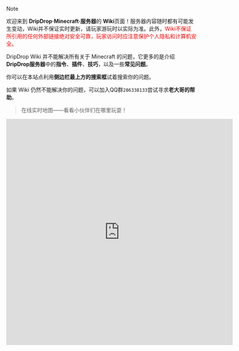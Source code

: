>[!note]
>欢迎来到 **DripDrop·Minecraft·服务器**的 **Wiki**页面！服务器内容随时都有可能发生变动，Wiki并不保证实时更新，请玩家游玩时以实际为准。此外，<font color=red>Wiki不保证所引用的任何外部链接绝对安全可靠，玩家访问时应注意保护个人隐私和计算机安全。</font>

DripDrop Wiki 并不能解决所有关于 Minecraft 的问题，它更多的是介绍**DripDrop服务器**中的**指令**、**插件**、**技巧**，以及一些**常见问题**。

你可以在本站点利用**侧边栏最上方的搜索框**试着搜索你的问题。

如果 Wiki 仍然不能解决你的问题，可以加入QQ群`286338133`尝试寻求**老大哥的帮助**。

> 在线实时地图——看看小伙伴们在哪里玩耍！

<iframe src="http://map.dripdropminecraft.pub/" width="600" height="600" frameborder="0" style="border:0" allowfullscreen="false"></iframe>
